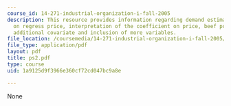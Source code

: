 ```yaml
---
course_id: 14-271-industrial-organization-i-fall-2005
description: This resource provides information regarding demand estimation and questions
  on regress price, interpretation of the coefficient on price, beef prices as an
  additional covariate and inclusion of more variables.
file_location: /coursemedia/14-271-industrial-organization-i-fall-2005/1a9125d9f3966e360cf72cd047bc9a8e_ps2.pdf
file_type: application/pdf
layout: pdf
title: ps2.pdf
type: course
uid: 1a9125d9f3966e360cf72cd047bc9a8e

---
```

None